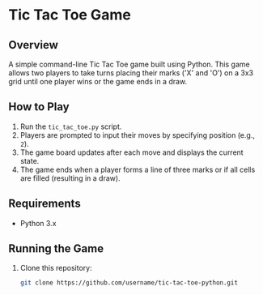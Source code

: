 # Tic Tac Toe Game

## Overview
A simple command-line Tic Tac Toe game built using Python. This game allows two players to take turns placing their marks ('X' and 'O') on a 3x3 grid until one player wins or the game ends in a draw.

## How to Play
1. Run the `tic_tac_toe.py` script.
2. Players are prompted to input their moves by specifying position (e.g., `2`).
3. The game board updates after each move and displays the current state.
4. The game ends when a player forms a line of three marks or if all cells are filled (resulting in a draw).

## Requirements
- Python 3.x

## Running the Game
1. Clone this repository:
   ```bash
   git clone https://github.com/username/tic-tac-toe-python.git
